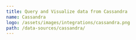 ```yaml
---
title: Query and Visualize data from Cassandra
name: Cassandra
logo: /assets/images/integrations/cassandra.png
path: /data-sources/cassandra/
---
```

